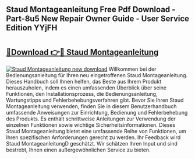 ## Staud Montageanleitung Free Pdf Download - Part-8u5 New Repair Owner Guide - User Service Edition YYjFH

# <h2><a href="http://df8y9w.blite.top/?on=Staud+Montageanleitung">🔗Download 👉🔴 Staud Montageanleitung</a></h2>

[![Staud Montageanleitung new download](https://i.imgur.com/lujVjoI.png)](http://df8y9w.blite.top/?on=Staud+Montageanleitung)
Willkommen bei der Bedienungsanleitung für Ihren neu eingetroffenen Staud Montageanleitung. Dieses Handbuch soll Ihnen helfen, das Beste aus Ihrem Produkt herauszuholen, indem es einen umfassenden Überblick über seine Funktionen, den Installationsprozess, die Bedienungsanleitung, Wartungstipps und Fehlerbehebungsverfahren gibt. Bevor Sie Ihren Staud Montageanleitung verwenden, finden Sie in diesem Benutzerhandbuch umfassende Anweisungen zur Einrichtung, Bedienung und Fehlerbehebung des Produkts. Es enthält schrittweise Anleitungen zur Verwendung der einzelnen Funktionen sowie wichtige Sicherheitsinformationen. Dieses Staud Montageanleitung bietet eine umfassende Reihe von Funktionen, um Ihren spezifischen Anforderungen gerecht zu werden. Ihr Feedback wird Staud MontageanleitungD geschätzt. Wir schätzen Ihren Input und sind bestrebt, Ihnen einen außergewöhnlichen Service zu bieten.
